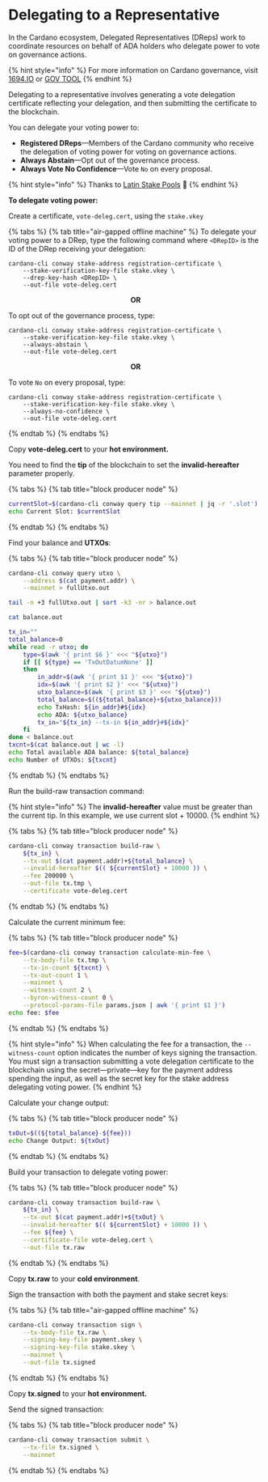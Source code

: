 # Delegating to a Representative

In the Cardano ecosystem, Delegated Representatives (DReps) work to coordinate resources on behalf of ADA holders who delegate power to vote on governance actions.

{% hint style="info" %}
For more information on Cardano governance, visit [1694.IO](https://www.1694.io/en) or [GOV TOOL](https://gov.tools/)
{% endhint %}

Delegating to a representative involves generating a vote delegation certificate reflecting your delegation, and then submitting the certificate to the blockchain.

You can delegate your voting power to:

* **Registered DReps**—Members of the Cardano community who receive the delegation of voting power for voting on governance actions.
* **Always Abstain**—Opt out of the governance process.
* **Always Vote No Confidence**—Vote `No` on every proposal.
<!-- Source: https://cardanospot.io/news/participating-in-cardano-governance-0 -->

{% hint style="info" %}
Thanks to [Latin Stake Pools](https://latinstakepools.com/) :clap:
{% endhint %}

<!-- The following procedure is based on the procedure in the Registering Your Stake Address topic -->
**To delegate voting power:**

Create a certificate, `vote-deleg.cert`, using the `stake.vkey`

{% tabs %}
{% tab title="air-gapped offline machine" %}
To delegate your voting power to a DRep, type the following command where `<DRepID>` is the ID of the DRep receiving your delegation:

```
cardano-cli conway stake-address registration-certificate \
    --stake-verification-key-file stake.vkey \
    --drep-key-hash <DRepID> \
    --out-file vote-deleg.cert
```

<center><b>OR</b></center>

To opt out of the governance process, type:

```
cardano-cli conway stake-address registration-certificate \
    --stake-verification-key-file stake.vkey \
    --always-abstain \
    --out-file vote-deleg.cert
```

<center><b>OR</b></center>

To vote `No` on every proposal, type:

```
cardano-cli conway stake-address registration-certificate \
    --stake-verification-key-file stake.vkey \
    --always-no-confidence \
    --out-file vote-deleg.cert
```
{% endtab %}
{% endtabs %}

Copy **vote-deleg.cert** to your **hot environment.**

You need to find the **tip** of the blockchain to set the **invalid-hereafter** parameter properly.

{% tabs %}
{% tab title="block producer node" %}
```bash
currentSlot=$(cardano-cli conway query tip --mainnet | jq -r '.slot')
echo Current Slot: $currentSlot
```
{% endtab %}
{% endtabs %}

Find your balance and **UTXOs**:

{% tabs %}
{% tab title="block producer node" %}
```bash
cardano-cli conway query utxo \
    --address $(cat payment.addr) \
    --mainnet > fullUtxo.out

tail -n +3 fullUtxo.out | sort -k3 -nr > balance.out

cat balance.out

tx_in=""
total_balance=0
while read -r utxo; do
    type=$(awk '{ print $6 }' <<< "${utxo}")
    if [[ ${type} == 'TxOutDatumNone' ]]
    then
        in_addr=$(awk '{ print $1 }' <<< "${utxo}")
        idx=$(awk '{ print $2 }' <<< "${utxo}")
        utxo_balance=$(awk '{ print $3 }' <<< "${utxo}")
        total_balance=$((${total_balance}+${utxo_balance}))
        echo TxHash: ${in_addr}#${idx}
        echo ADA: ${utxo_balance}
        tx_in="${tx_in} --tx-in ${in_addr}#${idx}"
    fi
done < balance.out
txcnt=$(cat balance.out | wc -l)
echo Total available ADA balance: ${total_balance}
echo Number of UTXOs: ${txcnt}
```
{% endtab %}
{% endtabs %}

Run the build-raw transaction command:

{% hint style="info" %}
The **invalid-hereafter** value must be greater than the current tip. In this example, we use current slot + 10000.
{% endhint %}

{% tabs %}
{% tab title="block producer node" %}
```bash
cardano-cli conway transaction build-raw \
    ${tx_in} \
    --tx-out $(cat payment.addr)+${total_balance} \
    --invalid-hereafter $(( ${currentSlot} + 10000 )) \
    --fee 200000 \
    --out-file tx.tmp \
    --certificate vote-deleg.cert
```
{% endtab %}
{% endtabs %}

Calculate the current minimum fee:

{% tabs %}
{% tab title="block producer node" %}
```bash
fee=$(cardano-cli conway transaction calculate-min-fee \
    --tx-body-file tx.tmp \
    --tx-in-count ${txcnt} \
    --tx-out-count 1 \
    --mainnet \
    --witness-count 2 \
    --byron-witness-count 0 \
    --protocol-params-file params.json | awk '{ print $1 }')
echo fee: $fee
```
{% endtab %}
{% endtabs %}

{% hint style="info" %}
When calculating the fee for a transaction, the `--witness-count` option indicates the number of keys signing the transaction. You must sign a transaction submitting a vote delegation certificate to the blockchain using the secret—private—key for the payment address spending the input, as well as the secret key for the stake address delegating voting power.
{% endhint %}

Calculate your change output:

{% tabs %}
{% tab title="block producer node" %}
```bash
txOut=$((${total_balance}-${fee}))
echo Change Output: ${txOut}
```
{% endtab %}
{% endtabs %}

Build your transaction to delegate voting power:

{% tabs %}
{% tab title="block producer node" %}
```bash
cardano-cli conway transaction build-raw \
    ${tx_in} \
    --tx-out $(cat payment.addr)+${txOut} \
    --invalid-hereafter $(( ${currentSlot} + 10000 )) \
    --fee ${fee} \
    --certificate-file vote-deleg.cert \
    --out-file tx.raw
```
{% endtab %}
{% endtabs %}

Copy **tx.raw** to your **cold environment**.

Sign the transaction with both the payment and stake secret keys:

{% tabs %}
{% tab title="air-gapped offline machine" %}
```bash
cardano-cli conway transaction sign \
    --tx-body-file tx.raw \
    --signing-key-file payment.skey \
    --signing-key-file stake.skey \
    --mainnet \
    --out-file tx.signed
```
{% endtab %}
{% endtabs %}

Copy **tx.signed** to your **hot environment.**

Send the signed transaction:

{% tabs %}
{% tab title="block producer node" %}
```bash
cardano-cli conway transaction submit \
    --tx-file tx.signed \
    --mainnet
```
{% endtab %}
{% endtabs %}